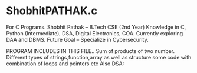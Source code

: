 # ShobhitPATHAK.c
For C Programs.
Shobhit Pathak – B.Tech CSE (2nd Year)
Knowledge in C, Python (Intermediate), DSA, Digital Electronics, COA.
Currently exploring DAA and DBMS.
Future Goal – Specialize in Cybersecurity.

PROGRAM INCLUDES IN THIS FILE..
Sum of products of two number.
Different types of strings,function,array as well as structure some code with combination of loops and pointers etc
Also DSA:
